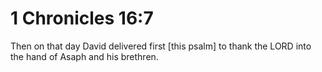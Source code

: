# 1 Chronicles 16:7

Then on that day David delivered first [this psalm] to thank the LORD into the hand of Asaph and his brethren.